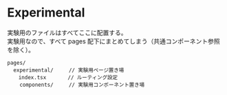 # Experimental

実験用のファイルはすべてここに配置する。  
実験用なので、すべて pages 配下にまとめてしまう（共通コンポーネント参照を除く）。

```
pages/
  experimental/     // 実験用ページ置き場
　  index.tsx       // ルーティング設定
    components/     // 実験用コンポーネント置き場
```
